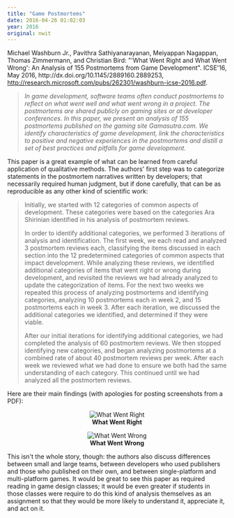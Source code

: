 ```yaml
---
title: "Game Postmortems"
date: 2016-04-26 01:02:03
year: 2016
original: nwit
---
```

<p>
  Michael Washburn Jr., Pavithra Sathiyanarayanan, Meiyappan Nagappan, Thomas Zimmermann, and Christian Bird:
  "'What Went Right and What Went Wrong': An Analysis of 155 Postmortems from Game Development".
  ICSE'16, May 2016, http://dx.doi.org/10.1145/2889160.2889253,
  <a href="http://research.microsoft.com/pubs/262301/washburn-icse-2016.pdf">http://research.microsoft.com/pubs/262301/washburn-icse-2016.pdf</a>.
</p>
<blockquote>
  <em>
    In game development, software teams often conduct postmortems to
    reflect on what went well and what went wrong in a project.  The
    postmortems are shared publicly on gaming sites or at developer
    conferences.  In this paper, we present an analysis of 155
    postmortems published on the gaming site Gamasutra.com.  We
    identify characteristics of game development, link the
    characteristics to positive and negative experiences in the
    postmortems and distill a set of best practices and pitfalls for
    game development.
  </em>
</blockquote>
<p>
  This paper is a great example of what can be learned from careful
  application of qualitative methods.  The authors' first step was to
  categorize statements in the postmortem narratives written by
  developers; that necessarily required human judgment, but if done
  carefully, that can be as reproducible as any other kind of
  scientific work:
</p>
<blockquote>
  <p>
    Initially, we started with 12 categories of common aspects of
    development.  These categories were based on the categories Ara
    Shirinian identified in his analysis of postmortem reviews.
  </p>
  <p>
    In order to identify additional categories, we performed 3
    iterations of analysis and identification.  The first week, we
    each read and analyzed 3 postmortem reviews each, classifying the
    items discussed in each section into the 12 predetermined
    categories of common aspects that impact development.  While
    analyzing these reviews, we identified additional categories of
    items that went right or wrong during development, and revisited
    the reviews we had already analyzed to update the categorization
    of items. For the next two weeks we repeated this process of
    analyzing postmortems and identifying categories, analyzing 10
    postmortems each in week 2, and 15 postmortems each in week
    3. After each iteration, we discussed the additional categories we
    identified, and determined if they were viable.
  </p>
  <p>
    After our initial iterations for identifying additional
    categories, we had completed the analysis of 60 postmortem
    reviews.  We then stopped identifying new categories, and began
    analyzing postmortems at a combined rate of about 40 postmortem
    reviews per week.  After each week we reviewed what we had done to
    ensure we both had the same understanding of each category.  This
    continued until we had analyzed all the postmortem reviews.
  </p>
</blockquote>
<p>
  Here are their main findings
  (with apologies for posting screenshots from a PDF):
</p>
<p align="center">
  <img src="{{site.url}}/files/2016/06/what-went-right.png" alt="What Went Right" />
  <br/>
  <strong>What Went Right</strong>
</p>
<p align="center">
  <img src="{{site.url}}/files/2016/06/what-went-wrong.png" alt="What Went Wrong" />
  <br/>
  <strong>What Went Wrong</strong>
</p>
<p>
  This isn't the whole story, though: the authors also discuss
  differences between small and large teams, between developers who
  used publishers and those who published on their own, and between
  single-platform and multi-platform games.  It would be great to see
  this paper as required reading in game design classes; it would be
  even greater if students in those classes were require to do this
  kind of analysis themselves as an assignment so that they would be
  more likely to understand it, appreciate it, and act on it.
</p>

